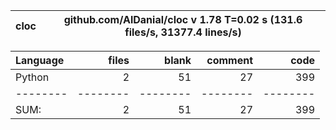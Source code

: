 cloc|github.com/AlDanial/cloc v 1.78  T=0.02 s (131.6 files/s, 31377.4 lines/s)
--- | ---

Language|files|blank|comment|code
:-------|-------:|-------:|-------:|-------:
Python|2|51|27|399
--------|--------|--------|--------|--------
SUM:|2|51|27|399
